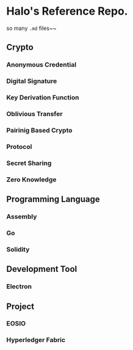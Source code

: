 # Halo's Reference Repo.

so many `.md` files~~

## Crypto

### Anonymous Credential

### Digital Signature

### Key Derivation Function

### Oblivious Transfer

### Pairinig Based Crypto

### Protocol

### Secret Sharing

### Zero Knowledge

## Programming Language

### Assembly

### Go

### Solidity

## Development Tool

### Electron

## Project

### EOSIO

### Hyperledger Fabric